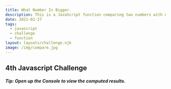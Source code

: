 ```yaml
---
title: What Number Is Bigger.
description: This is a JavaScript function comparing two numbers with error message.
date: 2021-02-27
tags:
  - javascript
  - challenge
  - function
layout: layouts/challenge.njk
image: /img/compare.jpg
---
```


<div class="container mt-4">
  <h2>4th Javascript Challenge</h2>
  <h5 class="tip">Tip: Open up the Console to view the computed results.</h5>
  <code></code>
</div>
<script src="/js/js-challenges/ch4-bigger.js"></script>
